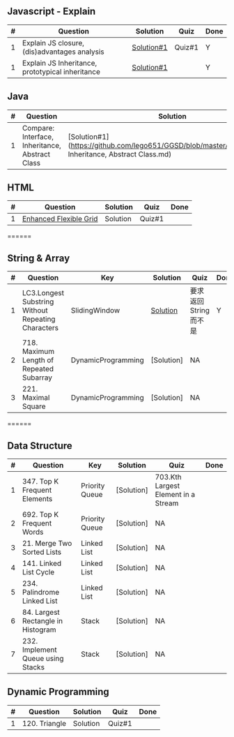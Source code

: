 ## Javascript - Explain
|  #  | Question                                                          | Solution        | Quiz | Done |
|-----|------------------------------------------------------------------ | --------------- | ---- | ---- |
| 1   | Explain JS closure, (dis)advantages analysis | [Solution#1](https://github.com/lego651/GGSD/blob/master/Javascript/1.JS_Closure.md) | Quiz#1 | Y |
| 1   | Explain JS Inheritance, prototypical inheritance | [Solution#1](https://github.com/lego651/GGSD/blob/master/Javascript/1.JS_Closure.md) | | Y |

## Java
|  #  | Question                                                          | Solution        | Quiz | Done |
|-----|------------------------------------------------------------------ | --------------- | ---- | ---- |
|  1  | Compare: Interface, Inheritance, Abstract Class | [Solution#1] (https://github.com/lego651/GGSD/blob/master/Java/Interface, Inheritance, Abstract Class.md)| | Y |

## HTML
|  #  | Question                                                          | Solution        | Quiz | Done |
|-----|------------------------------------------------------------------ | --------------- | ---- | ---- |
| 1   | [Enhanced Flexible Grid](https://github.com/lego651/GGSD/blob/master/Images/Enhanced_gird_sys.png) | Solution | Quiz#1 |  |

======
## String & Array
|  #  | Question                                                          | Key | Solution        | Quiz | Done |
|-----|------------------------------------------------------------------ | --- | --------------- | ---- | ---- |
| 1   | LC3.Longest Substring Without Repeating Characters | SlidingWindow | [Solution](https://github.com/lego651/GGSD/blob/master/String/LC3.Longest%20Substring%20Without%20Repeating%20Characters.java)| 要求返回String而不是 | Y |
| 2   | 718. Maximum Length of Repeated Subarray | DynamicProgramming | [Solution]| NA |  |
| 3   | 221. Maximal Square | DynamicProgramming | [Solution]| NA |  |

======
## Data Structure
|  #  | Question                                                          | Key | Solution        | Quiz | Done |
|-----|------------------------------------------------------------------ | --- | --------------- | ---- | ---- |
|  1  | 347. Top K Frequent Elements | Priority Queue | [Solution]| 703.Kth Largest Element in a Stream |  |
|  2  | 692. Top K Frequent Words | Priority Queue | [Solution]| NA |  |
|  3  | 21. Merge Two Sorted Lists | Linked List | [Solution]| NA |  |
|  4  | 141. Linked List Cycle | Linked List | [Solution]| NA |  |
|  5  | 234. Palindrome Linked List | Linked List | [Solution]| NA |  |
|  6  | 84. Largest Rectangle in Histogram | Stack | [Solution]| NA |  |
|  7  | 232. Implement Queue using Stacks | Stack | [Solution]| NA |  |

## Dynamic Programming
|  #  | Question                                                          | Solution        | Quiz | Done |
|-----|------------------------------------------------------------------ | --------------- | ---- | ---- |
| 1   | 120. Triangle | Solution | Quiz#1 |  |


